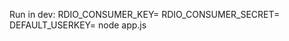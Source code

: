 Run in dev:
RDIO_CONSUMER_KEY=<KEY> RDIO_CONSUMER_SECRET=<KEY> DEFAULT_USERKEY=<Your Rdio User Key> node app.js